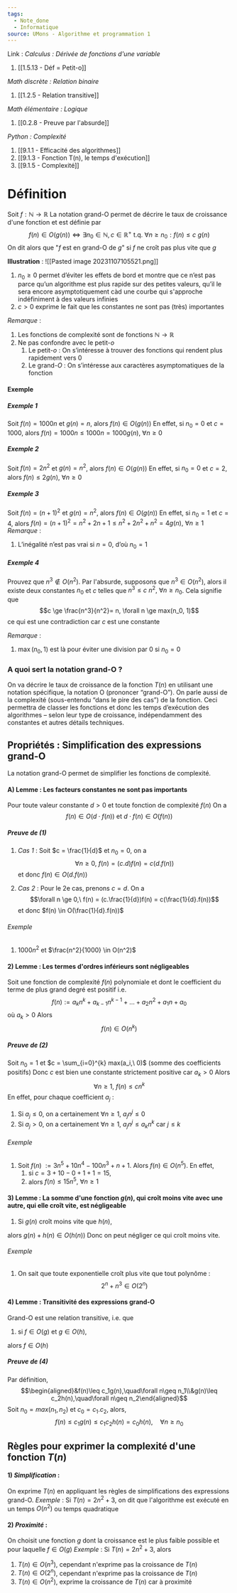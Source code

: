 ```yaml
---
tags:
  - Note_done
  - Informatique
source: UMons - Algorithme et programmation 1
---
```



Link :
_Calculus : Dérivée de fonctions d'une variable_
1. [[1.5.13 - Déf = Petit-o]]

_Math discrète : Relation binaire_
1. [[1.2.5 - Relation transitive]]

_Math élémentaire : Logique_
1. [[0.2.8 - Preuve par l'absurde]]

_Python : Complexité_
1. [[9.1.1 - Efficacité des algorithmes]]
2. [[9.1.3 - Fonction T(n), le temps d'exécution]]
3. [[9.1.5 - Complexité]]

# Définition
Soit $f : \mathbb{N} \to \mathbb{R}$ 
La notation grand-O permet de décrire le taux de croissance d'une fonction et est définie par $$f(n)\in O(g(n))\Longleftrightarrow\exists n_0\in\mathbb{N},c\in\mathbb{R}^+\mathrm{~t.q.~}\forall n\geq n_0:f(n)\leq c\mathrm{~}g(n)$$
On dit alors que "$f$ est en grand-O de $g$" si $f$ ne croît pas plus vite que $g$

**Illustration** :
![[Pasted image 20231107105521.png]]
1. $n_0 \ge 0$ permet d’éviter les effets de bord et montre que ce n’est pas parce qu’un algorithme est plus rapide sur des petites valeurs, qu’il le sera encore asymptotiquement càd une courbe qui s'approche indéfiniment à des valeurs infinies
2. $c > 0$ exprime le fait que les constantes ne sont pas (très) importantes

_Remarque_ :
1. Les fonctions de complexité sont de fonctions $\mathbb{N} \longrightarrow \mathbb{R}$
2. Ne pas confondre avec le petit-$o$ 
	1. Le petit-$o$ : On s’intéresse à trouver des fonctions qui rendent plus rapidement vers 0
	2. Le grand-$O$ : On s’intéresse aux caractères asymptomatiques de la fonction 

#### Exemple
##### Exemple 1
Soit $f(n) = 1000n$ et $g(n)= n$, alors $f(n) \in O(g(n))$ 
En effet, si $n_0 =0$ et $c=1000$, alors $f(n)= 1000n \le 1000n = 1000g(n),\ \forall n \ge 0$
##### Exemple 2
Soit $f(n)=2n^2$ et $g(n)=n^2$, alors $f(n) \in O(g(n))$ 
En effet, si $n_0 =0$ et $c=2$, alors $f(n) \le 2g(n),\ \forall n \ge0$ 

##### Exemple 3 
Soit $f(n)= (n+1)^2$ et $g(n) = n^2$, alors $f(n) \in O(g(n))$ 
En effet, si $n_0 = 1$ et $c=4$, alors $f(n)= (n+1)^2 = n^2+2n+1 \le n^2 +2n^2 + n^2 = 4g(n),\ \forall n \ge 1$
_Remarque_ :
1. L’inégalité n’est pas vrai si $n =0$, d’où $n_0=1$ 

##### Exemple 4
Prouvez que $n^3 \notin O(n^2)$. 
Par l'absurde, supposons que $n^3 \in O(n^2)$, alors il existe deux constantes $n_0$ et $c$ telles que $n^3 \le c\ n^2,\ \forall n \ge n_0$.
Cela signifie que $$c \ge \frac{n^3}{n^2}= n, \forall n \ge max(n_0, 1)$$ ce qui est une contradiction car $c$ est une constante

_Remarque_ :
1. $\max(n_0,1)$ est là pour éviter une division par 0 si $n_0 = 0$

### A quoi sert la notation grand-O ?
On va décrire le taux de croissance de la fonction $T(n)$ en utilisant une notation spécifique, la notation O (prononcer “grand-O”). 
On parle aussi de la complexité (sous-entendu “dans le pire des cas”) de la fonction. 
Ceci permettra de classer les fonctions et donc les temps d’exécution des algorithmes – selon leur type de croissance, indépendamment des constantes et autres détails techniques.
## Propriétés : Simplification des expressions grand-O
La notation grand-O permet de simplifier les fonctions de complexité.

#### A) Lemme : Les facteurs constantes ne sont pas importants 
Pour toute valeur constante $d >0$ et toute fonction de complexité $f(n)$ 
On a $$f(n)\in O(d\cdot f(n))\mathrm{~et~}d\cdot f(n)\in O(f(n))$$
##### Preuve de (1)
1. _Cas 1_ :
Soit $c = \frac{1}{d}$ et $n_0 = 0$,
on a $$\forall n \ge 0,\ f(n) = (c.d)f(n) = c(d.f(n))$$
et donc $f(n) \in O(d.f(n))$

2. _Cas 2_ :
Pour le 2e cas, prenons $c = d$. 
On a $$\forall n \ge 0,\ f(n) = (c.\frac{1}{d})f(n) = c(\frac{1}{d}.f(n))$$ et donc $f(n) \in O(\frac{1}{d}.f(n))$

###### Exemple
1. $1000n^2$ et $\frac{n^2}{1000} \in O(n^2)$

#### 2) Lemme : Les termes d'ordres inférieurs sont négligeables 
Soit une fonction de complexité $f(n)$ polynomiale et dont le coefficient du terme de plus grand degré est positif i.e. $$f(n):=a_kn^k+a_{k-1}n^{k-1}+\ldots+a_2n^2+a_1n+a_0$$ où $a_k > 0$ 
Alors $$f(n)\in O\left(n^k\right)$$
##### Preuve de (2)
Soit $n_0 = 1$ et $c = \sum_{i=0}^{k} max(a_i,\ 0)$ (somme des coefficients positifs)
Donc $c$ est bien une constante strictement positive car $a_k > 0$
Alors $$\forall n\ge 1,\ f(n) \le cn^k$$
En effet, pour chaque coefficient $a_j$ :
1. Si $a_j \le 0$, on a certainement $\forall n \ge 1,\ a_jn^j \le 0$
2. Si $a_j > 0$, on a certainement $\forall n \ge 1,\ a_jn^j \le a_kn^k$ car $j \le k$

###### Exemple
1. Soit $f(n)\ := 3n^5 + 10n^4 - 100n^3 + n + 1$. Alors $f(n) \in O(n^5)$. En effet, 
	1. si $c = 3 + 10 - 0 + 1 + 1 =15$, 
	2. alors $f(n) \le 15n^5,\ \forall n \ge 1$

#### 3) Lemme : La somme d'une fonction $g(n)$, qui croît moins vite avec une autre, qui elle croît vite, est négligeable
1. Si $g(n)$ croît moins vite que $h(n)$, 

alors $g(n) + h(n) \in O(h(n))$ 
Donc on peut négliger ce qui croît moins vite.

###### Exemple
1. On sait que toute exponentielle croît plus vite que tout polynôme : $$2^n + n^3 \in O(2^n)$$ 
#### 4) Lemme : Transitivité des expressions grand-O
Grand-O est une relation transitive, i.e. que 
1. si $f \in O(g)$ et $g \in O(h)$, 

alors $f \in O(h)$

##### Preuve de (4)
Par définition, $$\begin{aligned}&f(n)\leq c_1g(n),\quad\forall n\geq n_1\\&g(n)\leq c_2h(n),\quad\forall n\geq n_2\end{aligned}$$
Soit $n_0 = max(n_1, n_2)$ et $c_0 = c_1 . c_2$, alors, $$f(n)\leq c_1g(n)\leq c_1c_2h(n)=c_0h(n),\quad\forall n\geq n_0$$

## Règles pour exprimer la complexité d'une fonction $T(n)$
#### 1) _Simplification_ : 
On exprime $T(n)$ en appliquant les règles de simplifications des expressions grand-O.
_Exemple_ :
Si $T(n) = 2n^2 + 3$, on dit que l'algorithme est exécuté en un temps $O(n^2)$ ou temps quadratique

#### 2) _Proximité_ :
On choisit une fonction $g$ dont la croissance est le plus faible possible et pour laquelle $f \in O(g)$ 
_Exemple_ :
Si $T(n) = 2n^2 + 3$, alors 
1. $T(n) \in O(n^3)$, cependant n'exprime pas la croissance de $T(n)$
2. $T(n) \in O(2^n)$, cependant n'exprime pas la croissance de $T(n)$
3. $T(n) \in O(n^2)$, exprime la croissance de $T(n)$ car à proximité
